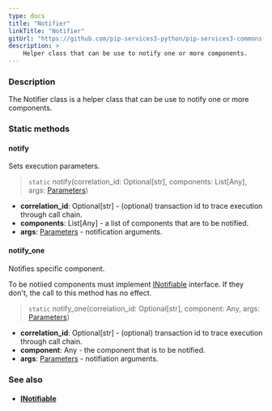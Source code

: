 ```yaml
---
type: docs
title: "Notifier"
linkTitle: "Notifier"
gitUrl: "https://github.com/pip-services3-python/pip-services3-commons-python"
description: >
    Helper class that can be use to notify one or more components.
---
```


### Description

The Notifier class is a helper class that can be use to notify one or more components.

### Static methods

#### notify
Sets execution parameters.

> `static` notify(correlation_id: Optional[str], components: List[Any], args: [Parameters](../parameters))

- **correlation_id**: Optional[str] - (optional) transaction id to trace execution through call chain.
- **components**: List[Any] - a list of components that are to be notified.
- **args**: [Parameters](../parameters) - notification arguments.

#### notify_one
Notifies specific component.

To be notiied components must implement [INotifiable](../inotifiable) interface.
If they don't, the call to this method has no effect.

> `static` notify_one(correlation_id: Optional[str], component: Any, args: [Parameters](../parameters))

- **correlation_id**: Optional[str] - (optional) transaction id to trace execution through call chain.
- **component**: Any - the component that is to be notified.
- **args**: [Parameters](../parameters) - notifiation arguments.


### See also
- #### [INotifiable](../inotifiable)
